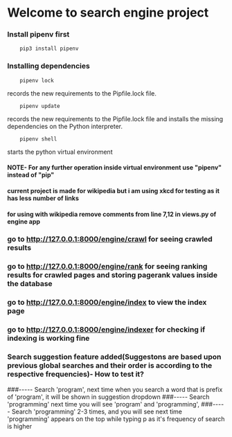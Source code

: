 # Welcome to search engine project

### Install pipenv first
```
    pip3 install pipenv
```

### Installing dependencies 
```
    pipenv lock
```
records the new requirements to the Pipfile.lock file.

```
    pipenv update
```
records the new requirements to the Pipfile.lock file and installs the missing dependencies on the Python interpreter.

```
    pipenv shell
```

starts the python virtual environment

#### NOTE- For any further operation inside virtual environment use "pipenv" instead of "pip"

#### current project is made for wikipedia but i am using xkcd for testing as it has less number of links 

#### for using with wikipedia remove comments from line 7,12 in views.py of engine app

### go to http://127.0.0.1:8000/engine/crawl for seeing crawled results
### go to http://127.0.0.1:8000/engine/rank for seeing ranking results for crawled pages and storing pagerank values inside the database

### go to  http://127.0.0.1:8000/engine/index to view the index page

### go to http://127.0.0.1:8000/engine/indexer for checking if indexing is working fine

### Search suggestion feature added(Suggestons are based upon previous global searches and their order is according to the respective frequencies)- How to test it? 
###----- Search 'program', next time when you search a word that is prefix of 'program', it will be shown in suggestion dropdown
###----- Search 'programming' next time you will see 'program' and 'programming', 
###----- Search 'programming' 2-3 times, and you will see next time 'programming' appears on the top while typing p as it's frequency of search is higher

